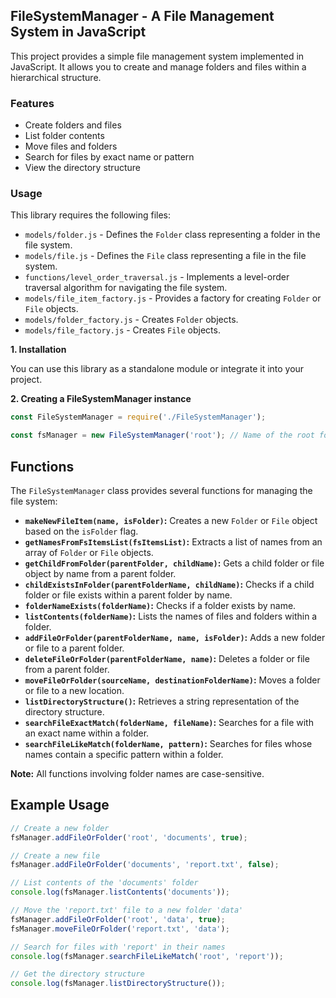 ## FileSystemManager - A File Management System in JavaScript

This project provides a simple file management system implemented in JavaScript. It allows you to create and manage folders and files within a hierarchical structure.

### Features

* Create folders and files
* List folder contents
* Move files and folders
* Search for files by exact name or pattern
* View the directory structure

### Usage

This library requires the following files:

* `models/folder.js` - Defines the `Folder` class representing a folder in the file system.
* `models/file.js` - Defines the `File` class representing a file in the file system.
* `functions/level_order_traversal.js` - Implements a level-order traversal algorithm for navigating the file system.
* `models/file_item_factory.js` - Provides a factory for creating `Folder` or `File` objects.
* `models/folder_factory.js` - Creates `Folder` objects.
* `models/file_factory.js` - Creates `File` objects.

**1. Installation**

You can use this library as a standalone module or integrate it into your project.


**2. Creating a FileSystemManager instance**

```javascript
const FileSystemManager = require('./FileSystemManager');

const fsManager = new FileSystemManager('root'); // Name of the root folder
```

## Functions

The `FileSystemManager` class provides several functions for managing the file system:

* **`makeNewFileItem(name, isFolder)`:** Creates a new `Folder` or `File` object based on the `isFolder` flag.
* **`getNamesFromFsItemsList(fsItemsList)`:** Extracts a list of names from an array of `Folder` or `File` objects.
* **`getChildFromFolder(parentFolder, childName)`:** Gets a child folder or file object by name from a parent folder.
* **`childExistsInFolder(parentFolderName, childName)`:** Checks if a child folder or file exists within a parent folder by name.
* **`folderNameExists(folderName)`:** Checks if a folder exists by name.
* **`listContents(folderName)`:** Lists the names of files and folders within a folder.
* **`addFileOrFolder(parentFolderName, name, isFolder)`:** Adds a new folder or file to a parent folder.
* **`deleteFileOrFolder(parentFolderName, name)`:** Deletes a folder or file from a parent folder.
* **`moveFileOrFolder(sourceName, destinationFolderName)`:** Moves a folder or file to a new location.
* **`listDirectoryStructure()`:** Retrieves a string representation of the directory structure.
* **`searchFileExactMatch(folderName, fileName)`:** Searches for a file with an exact name within a folder.
* **`searchFileLikeMatch(folderName, pattern)`:** Searches for files whose names contain a specific pattern within a folder.

**Note:** All functions involving folder names are case-sensitive.

## Example Usage

```javascript
// Create a new folder
fsManager.addFileOrFolder('root', 'documents', true);

// Create a new file
fsManager.addFileOrFolder('documents', 'report.txt', false);

// List contents of the 'documents' folder
console.log(fsManager.listContents('documents'));

// Move the 'report.txt' file to a new folder 'data'
fsManager.addFileOrFolder('root', 'data', true);
fsManager.moveFileOrFolder('report.txt', 'data');

// Search for files with 'report' in their names
console.log(fsManager.searchFileLikeMatch('root', 'report'));

// Get the directory structure
console.log(fsManager.listDirectoryStructure());
```
